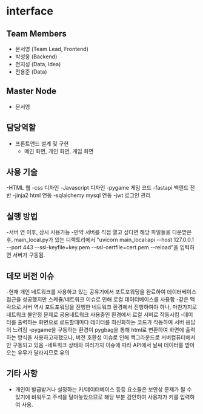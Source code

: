 # interface
## Team Members
- 문서영 (Team Lead, Frontend)
- 박성웅 (Backend)
- 천지성 (Data, Idea)
- 전용준 (Data)

## Master Node
- 문서영

## 담당역할
- 프론트앤드 설계 및 구현
  - 메인 화면, 개인 화면, 게임 화면
    
## 사용 기술
-HTML 웹
-css 디자인
-Javascript 디자인
-pygame 게임 코드
-fastapi 백엔드 전반
-jinja2 html 연동
-sqlalchemy mysql 연동
-jwt 로그인 관리

## 실행 방법
-서버 연 이후, 상시 사용가능
-만약 서버를 직접 열고 싶다면 해당 파일들을 다운받은 후, main_local.py가 있는 디렉토리에서 "uvicorn main_local:api --host 127.0.0.1 --port 443 --ssl-keyfile=key.pem --ssl-certfile=cert.pem --reload"을 입력하면 서버가 구동됨.

## 데모 버전 이슈
-현재 개인 네트워크를 사용하고 있는 공유기에서 포트포워딩을 완료하여 데이터베이스 접근을 성공했지만 스케쥴/네트워크 이슈로 인해 로컬 데이터베이스를 사용함
-같은 맥락으로 서버 역시 포트포워딩을 진행한 네트워크 환경에서 진행하여야 하나, 마찬가지로 네트워크 불안정 문제로 공용네트워크 사용중인 환경에서 로컬 서버로 작동시킴
-데이터를 출력하는 화면으로 로드할때마다 데이터를 최신화하는 코드가 작동하여 서버 응답이 느려짐
-pygame을 구동하는 환경이 pygbag을 통해 html로 변환하여 화면에 출력하는 방식을 사용하고자했으나, 버전 호환성 이슈로 인해 백그라운드로 서버컴퓨터에서만 구동되고 있음
-네트워크 상태와 여러가지 이슈에 따라 API에서 날씨 데이터를 받아오는 유무가 달라지므로 유의

## 기타 사항
- 개인이 발급받거나 설정하는 키/데이터베이스 등등 요소들은 보안상 문제가 될 수 있기에 비워두고 주석을 달아놓았으므로 해당 부분 감안하여 사용자가 키를 입력하여 사용.
  
